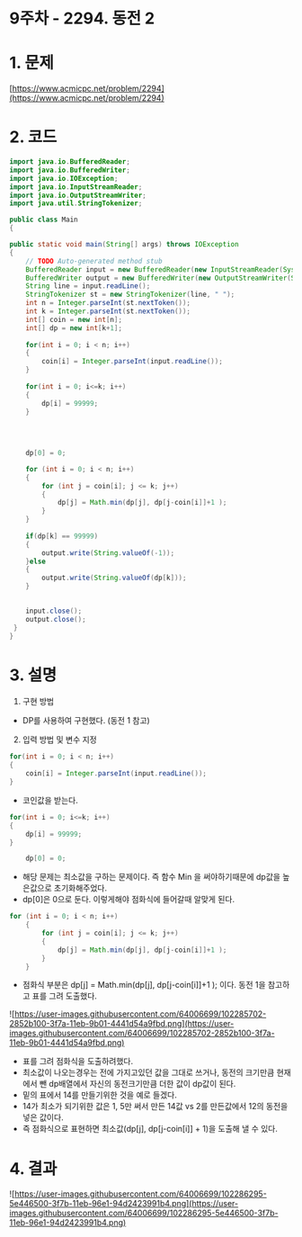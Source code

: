 # 9주차 - 2294. 동전 2

# 1. 문제

[https://www.acmicpc.net/problem/2294](https://www.acmicpc.net/problem/2294)

# 2. 코드

```java
import java.io.BufferedReader;
import java.io.BufferedWriter;
import java.io.IOException;
import java.io.InputStreamReader;
import java.io.OutputStreamWriter;
import java.util.StringTokenizer;
```

```java
public class Main
{
```

```java
public static void main(String[] args) throws IOException
{
	// TODO Auto-generated method stub
	BufferedReader input = new BufferedReader(new InputStreamReader(System.in));
	BufferedWriter output = new BufferedWriter(new OutputStreamWriter(System.out));
	String line = input.readLine();
	StringTokenizer st = new StringTokenizer(line, " ");
	int n = Integer.parseInt(st.nextToken());
	int k = Integer.parseInt(st.nextToken());
	int[] coin = new int[n];
	int[] dp = new int[k+1];
	
	for(int i = 0; i < n; i++)
	{
		coin[i] = Integer.parseInt(input.readLine());
	}
	
	for(int i = 0; i<=k; i++)
	{
		dp[i] = 99999;
	}
	
	
	

	dp[0] = 0;

	for (int i = 0; i < n; i++)
	{
		for (int j = coin[i]; j <= k; j++)
		{
			dp[j] = Math.min(dp[j], dp[j-coin[i]]+1 );
		}
	}
	
	if(dp[k] == 99999)
	{
		output.write(String.valueOf(-1));	
	}else
	{
		output.write(String.valueOf(dp[k]));
	}

	
	input.close();
	output.close();
 }
}

```

# 3. 설명

1. 구현 방법
- DP를 사용하여 구현했다. (동전 1 참고)

2.  입력 방법 및 변수 지정

```java
for(int i = 0; i < n; i++)
{
	coin[i] = Integer.parseInt(input.readLine());
}
```

- 코인값을 받는다.

```java
for(int i = 0; i<=k; i++)
{
	dp[i] = 99999;
}

	dp[0] = 0;
```

- 해당 문제는 최소값을 구하는 문제이다. 즉 함수 Min 을 써야하기때문에 dp값을 높은값으로 초기화해주었다.
- dp[0]은 0으로 둔다. 이렇게해야 점화식에 들어갈때 알맞게 된다.

```java
for (int i = 0; i < n; i++)
	{
		for (int j = coin[i]; j <= k; j++)
		{
			dp[j] = Math.min(dp[j], dp[j-coin[i]]+1 );
		}
	}
```

- 점화식 부분은 dp[j] = Math.min(dp[j], dp[j-coin[i]]+1 ); 이다. 동전 1을 참고하고 표를 그려 도출했다.

![https://user-images.githubusercontent.com/64006699/102285702-2852b100-3f7a-11eb-9b01-4441d54a9fbd.png](https://user-images.githubusercontent.com/64006699/102285702-2852b100-3f7a-11eb-9b01-4441d54a9fbd.png)

- 표를 그려 점화식을 도출하려했다.
- 최소값이 나오는경우는 전에 가지고있던 값을 그대로 쓰거나, 동전의 크기만큼 현재에서 뺀 dp배열에서 자신의 동전크기만큼 더한 값이 dp값이 된다.
- 밑의 표에서 14를 만들기위한 것을 예로 들겠다.
- 14가 최소가 되기위한 값은 1, 5만 써서 만든 14값 vs 2를 만든값에서 12의 동전을 넣은 값이다.
- 즉 점화식으로 표현하면 최소값(dp[j], dp[j-coin[i]] + 1)을 도출해 낼 수 있다.

# 4. 결과

![https://user-images.githubusercontent.com/64006699/102286295-5e446500-3f7b-11eb-96e1-94d2423991b4.png](https://user-images.githubusercontent.com/64006699/102286295-5e446500-3f7b-11eb-96e1-94d2423991b4.png)